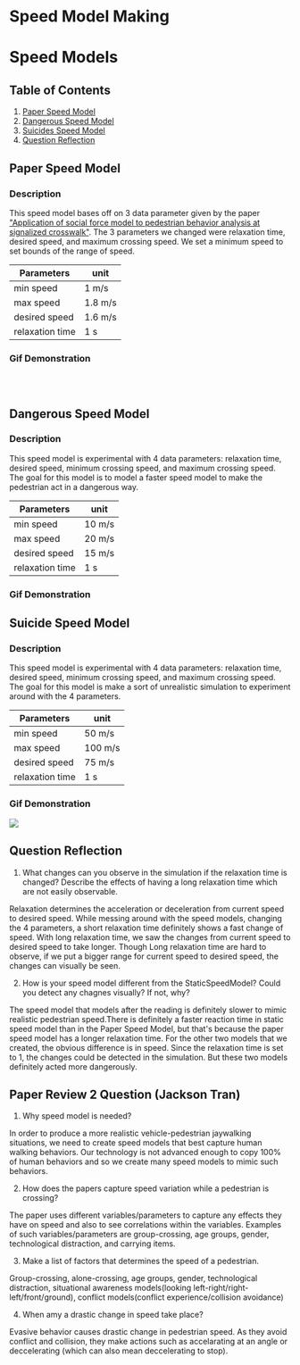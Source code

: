 Speed Model Making
===

# Speed Models

## Table of Contents
1. [Paper Speed Model](Paper-Speed-Model)
2. [Dangerous Speed Model](Dangerous-Speed-Model)
3. [Suicides Speed Model](Suicide-Speed-Model)
4. [Question Reflection](Question-Reflection)

## Paper Speed Model

### Description
This speed model bases off on 3 data parameter given by the paper ["Application of social force model to pedestrian behavior analysis at signalized crosswalk"](). The 3 parameters we changed were relaxation time, desired speed, and maximum crossing speed. We set a minimum speed to set bounds of the range of speed.

| Parameters      | unit    |
| --------------- | ------- |
| min speed       | 1 m/s   |
| max speed       | 1.8 m/s |
| desired speed   | 1.6 m/s |
| relaxation time | 1 s     |

### Gif Demonstration

<img src='https://media4.giphy.com/media/naMqau6aXClhZ3wnuI/giphy.gif' title ='' alt=''/>

<img src='https://media2.giphy.com/media/ZUfOqlyajAh9FZVRaG/giphy.gif?cid=790b761171b7626ab052ce3f0a5411ef4fd9918b433f582e&rid=giphy.gif&ct=g' title ='' alt=''/>

<img src='https://media2.giphy.com/media/8nZNHTLgo7Qahg4LXl/giphy.gif?cid=790b7611f35ddf221d12c1ad2984fe58f0498f8424afbb3e&rid=giphy.gif&ct=g' title =''
alt=''/>

## Dangerous Speed Model

### Description
This speed model is experimental with 4 data parameters: relaxation time, desired speed, minimum crossing speed, and maximum crossing speed. The goal for this model is to model a faster speed model to make the pedestrian act in a dangerous way.


| Parameters      | unit    |
| --------------- | ------- |
| min speed       | 10 m/s  |
| max speed       | 20 m/s  |
| desired speed   | 15 m/s  |
| relaxation time | 1 s     |

### Gif Demonstration

## Suicide Speed Model

### Description
This speed model is experimental with 4 data parameters: relaxation time, desired speed, minimum crossing speed, and maximum crossing speed. The goal for this model is make a sort of unrealistic simulation to experiment around with the 4 parameters.

| Parameters      | unit    |
| --------------- | ------- |
| min speed       | 50 m/s  |
| max speed       | 100 m/s |
| desired speed   | 75 m/s  |
| relaxation time | 1 s     |

### Gif Demonstration

<img src='https://media0.giphy.com/media/40y86FAC82Wp1aAxMF/giphy.gif?cid=790b761184244985e8c4f2ed747c15e13ae232ca7a899344&rid=giphy.gif&ct=g' />


## Question Reflection
1. What changes can you observe in the simulation if the relaxation time is changed? Describe the effects of having a long relaxation time which are not easily observable.

Relaxation determines the acceleration or deceleration from current speed to desired speed. While messing around with the speed models, changing the 4 parameters, a short relaxation time definitely shows a fast change of speed. With long relaxation time, we saw the changes from current speed to desired speed to take longer. Though Long relaxation time are hard to observe, if we put a bigger range for current speed to desired speed, the changes can visually be seen.

2. How is your speed model different from the StaticSpeedModel? Could you detect any chagnes visually? If not, why?

The speed model that models after the reading is definitely slower to mimic realistic pedestrian speed.There is definitely a faster reaction time in static speed model than in the Paper Speed Model, but that's because the paper speed model has a longer relaxation time. For the other two models that we created, the obvious difference is in speed. Since the relaxation time is set to 1, the changes could be detected in the simulation. But these two models definitely acted more dangerously.

## Paper Review 2 Question (Jackson Tran)
1. Why speed model is needed?

In order to produce a more realistic vehicle-pedestrian jaywalking situations, we need to create speed models that best capture human walking behaviors. Our technology is not advanced enough to copy 100% of human behaviors and so we create many speed models to mimic such behaviors.

2. How does the papers capture speed variation while a pedestrian is crossing?

The paper uses different variables/parameters to capture any effects they have on speed and also to see correlations within the variables. Examples of such variables/parameters are group-crossing, age groups, gender, technological distraction, and carrying items.

3. Make a list of factors that determines the speed of a pedestrian.

Group-crossing, alone-crossing, age groups, gender, technological distraction, situational awareness models(looking left-right/right-left/front/ground), conflict models(conflict experience/collision avoidance)

4. When amy a drastic change in speed take place?

Evasive behavior causes drastic change in pedestrian speed. As they avoid conflict and collision, they make actions such as accelarating at an angle or  deccelerating (which can also mean deccelerating to stop).